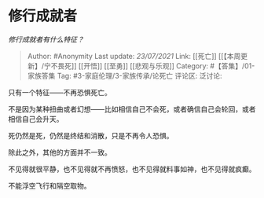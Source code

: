 # 修行成就者
*修行成就者有什么特征？*

> Author: #Anonymity
> Last update: *23/07/2021*
> Link: [[死亡]] [[【本周更新】/宁不畏死]] [[开悟]] [[至勇]] [[悲观与乐观]]
> Category: #【答集】/01-家族答集
> Tag: #3-家庭伦理/3-家族传承/论死亡
> 评论区:
> 泛讨论:

只有一个特征——不再恐惧死亡。

不是因为某种扭曲或者幻想——比如相信自己不会死，或者确信自己会轮回，或者相信自己会升天。

死仍然是死，仍然是终结和消散，只是不再令人恐惧。

除此之外，其他的方面并不一致。

不见得就很平静，也不见得就不再愤怒，也不见得就料事如神，也不见得就疯癫。

不能浮空飞行和隔空取物。
